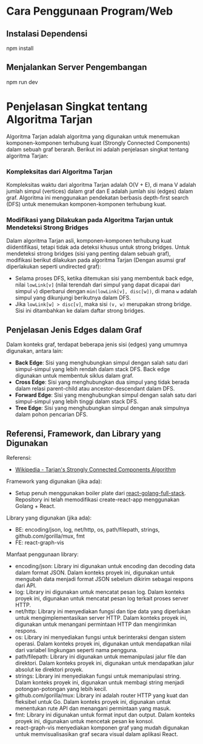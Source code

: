 # Cara Penggunaan Program/Web

## Instalasi Dependensi
npm install

## Menjalankan Server Pengembangan
npm run dev


# Penjelasan Singkat tentang Algoritma Tarjan

Algoritma Tarjan adalah algoritma yang digunakan untuk menemukan komponen-komponen terhubung kuat (Strongly Connected Components) dalam sebuah graf berarah. Berikut ini adalah penjelasan singkat tentang algoritma Tarjan:

### Kompleksitas dari Algoritma Tarjan

Kompleksitas waktu dari algoritma Tarjan adalah O(V + E), di mana V adalah jumlah simpul (vertices) dalam graf dan E adalah jumlah sisi (edges) dalam graf. Algoritma ini menggunakan pendekatan berbasis depth-first search (DFS) untuk menemukan komponen-komponen terhubung kuat.

### Modifikasi yang Dilakukan pada Algoritma Tarjan untuk Mendeteksi Strong Bridges

Dalam algoritma Tarjan asli, komponen-komponen terhubung kuat diidentifikasi, tetapi tidak ada deteksi khusus untuk strong bridges. Untuk mendeteksi strong bridges (sisi yang penting dalam sebuah graf), modifikasi berikut dilakukan pada algoritma Tarjan (Dengan asumsi graf diperlakukan seperti undirected graf):

- Selama proses DFS, ketika ditemukan sisi yang membentuk back edge, nilai `lowLink[v]` (nilai terendah dari simpul yang dapat dicapai dari simpul `v`) diperbarui dengan `min(lowLink[v], disc[w])`, di mana `w` adalah simpul yang dikunjungi berikutnya dalam DFS.
- Jika `lowLink[w] > disc[v]`, maka sisi `(v, w)` merupakan strong bridge. Sisi ini ditambahkan ke dalam daftar strong bridges.

## Penjelasan Jenis Edges dalam Graf

Dalam konteks graf, terdapat beberapa jenis sisi (edges) yang umumnya digunakan, antara lain:

- **Back Edge**: Sisi yang menghubungkan simpul dengan salah satu dari simpul-simpul yang lebih rendah dalam stack DFS. Back edge digunakan untuk membentuk siklus dalam graf.
- **Cross Edge**: Sisi yang menghubungkan dua simpul yang tidak berada dalam relasi parent-child atau ancestor-descendant dalam DFS.
- **Forward Edge**: Sisi yang menghubungkan simpul dengan salah satu dari simpul-simpul yang lebih tinggi dalam stack DFS.
- **Tree Edge**: Sisi yang menghubungkan simpul dengan anak simpulnya dalam pohon pencarian DFS.

## Referensi, Framework, dan Library yang Digunakan

Referensi:
- [Wikipedia - Tarjan's Strongly Connected Components Algorithm](https://en.wikipedia.org/wiki/Tarjan%27s_strongly_connected_components_algorithm)


Framework yang digunakan (jika ada):
- Setup penuh menggunakan boiler plate dari [react-golang-full-stack](https://github.com/orstendium/react-golang-full-stack). Repository ini telah memodifikasi create-react-app menggunakan Golang + React.

Library yang digunakan (jika ada):
- BE: encoding/json, log, net/http, os, path/filepath, strings, github.com/gorilla/mux, fmt
- FE: react-graph-vis

Manfaat penggunaan library:
- encoding/json: Library ini digunakan untuk encoding dan decoding data dalam format JSON. Dalam konteks proyek ini, digunakan untuk mengubah data menjadi format JSON sebelum dikirim sebagai respons dari API.
- log: Library ini digunakan untuk mencatat pesan log. Dalam konteks proyek ini, digunakan untuk mencatat pesan log terkait proses server HTTP.
- net/http: Library ini menyediakan fungsi dan tipe data yang diperlukan untuk mengimplementasikan server HTTP. Dalam konteks proyek ini, digunakan untuk menangani permintaan HTTP dan mengirimkan respons.
- os: Library ini menyediakan fungsi untuk berinteraksi dengan sistem operasi. Dalam konteks proyek ini, digunakan untuk mendapatkan nilai dari variabel lingkungan seperti nama pengguna.
- path/filepath: Library ini digunakan untuk memanipulasi jalur file dan direktori. Dalam konteks proyek ini, digunakan untuk mendapatkan jalur absolut ke direktori proyek.
- strings: Library ini menyediakan fungsi untuk memanipulasi string. Dalam konteks proyek ini, digunakan untuk membagi string menjadi potongan-potongan yang lebih kecil.
- github.com/gorilla/mux: Library ini adalah router HTTP yang kuat dan fleksibel untuk Go. Dalam konteks proyek ini, digunakan untuk menentukan rute API dan menangani permintaan yang masuk.
- fmt: Library ini digunakan untuk format input dan output. Dalam konteks proyek ini, digunakan untuk mencetak pesan ke konsol.
- react-graph-vis menyediakan komponen graf yang mudah digunakan untuk memvisualisasikan graf secara visual dalam aplikasi React.

